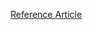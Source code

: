 [Reference Article](https://medium.com/@jan.hesters/how-to-set-up-next-js-15-for-production-in-2024-347f542922b4)
